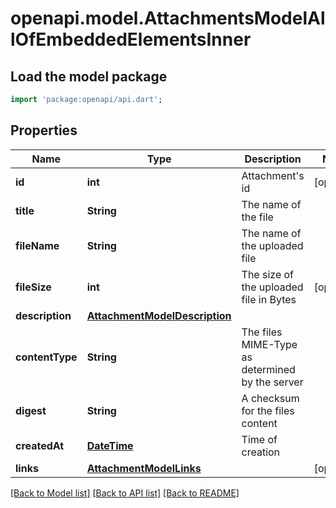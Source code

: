 # openapi.model.AttachmentsModelAllOfEmbeddedElementsInner

## Load the model package
```dart
import 'package:openapi/api.dart';
```

## Properties
Name | Type | Description | Notes
------------ | ------------- | ------------- | -------------
**id** | **int** | Attachment's id | [optional] 
**title** | **String** | The name of the file | 
**fileName** | **String** | The name of the uploaded file | 
**fileSize** | **int** | The size of the uploaded file in Bytes | [optional] 
**description** | [**AttachmentModelDescription**](AttachmentModelDescription.md) |  | 
**contentType** | **String** | The files MIME-Type as determined by the server | 
**digest** | **String** | A checksum for the files content | 
**createdAt** | [**DateTime**](DateTime.md) | Time of creation | 
**links** | [**AttachmentModelLinks**](AttachmentModelLinks.md) |  | [optional] 

[[Back to Model list]](../README.md#documentation-for-models) [[Back to API list]](../README.md#documentation-for-api-endpoints) [[Back to README]](../README.md)


